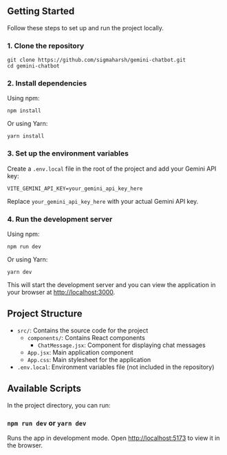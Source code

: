 

  <h2>Getting Started</h2>
  <p>Follow these steps to set up and run the project locally.</p>

  <h3>1. Clone the repository</h3>
  <pre><code>git clone https://github.com/sigmaharsh/gemini-chatbot.git
cd gemini-chatbot</code></pre>

  <h3>2. Install dependencies</h3>
  <p>Using npm:</p>
  <pre><code>npm install</code></pre>
  <p>Or using Yarn:</p>
  <pre><code>yarn install</code></pre>

  <h3>3. Set up the environment variables</h3>
  <p>Create a <code>.env.local</code> file in the root of the project and add your Gemini API key:</p>
  <pre><code>VITE_GEMINI_API_KEY=your_gemini_api_key_here</code></pre>
  <p>Replace <code>your_gemini_api_key_here</code> with your actual Gemini API key.</p>

  <h3>4. Run the development server</h3>
  <p>Using npm:</p>
  <pre><code>npm run dev</code></pre>
  <p>Or using Yarn:</p>
  <pre><code>yarn dev</code></pre>
  <p>This will start the development server and you can view the application in your browser at <a href="http://localhost:3000">http://localhost:3000</a>.</p>

  <h2>Project Structure</h2>
  <ul>
    <li><code>src/</code>: Contains the source code for the project
      <ul>
        <li><code>components/</code>: Contains React components
          <ul>
            <li><code>ChatMessage.jsx</code>: Component for displaying chat messages</li>
          </ul>
        </li>
        <li><code>App.jsx</code>: Main application component</li>
        <li><code>App.css</code>: Main stylesheet for the application</li>
      </ul>
    </li>
    <li><code>.env.local</code>: Environment variables file (not included in the repository)</li>
  </ul>

  <h2>Available Scripts</h2>
  <p>In the project directory, you can run:</p>

  <h3><code>npm run dev</code> or <code>yarn dev</code></h3>
  <p>Runs the app in development mode. Open <a href="http://localhost:5173">http://localhost:5173</a> to view it in the browser.</p>

</body>
